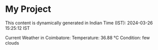 # My Project

This content is dynamically generated in Indian Time (IST): 2024-03-26 15:25:12 IST


Current Weather in Coimbatore:
Temperature: 36.88 °C
Condition: few clouds
